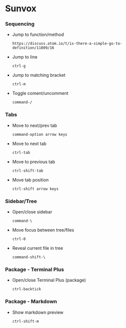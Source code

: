 # Sunvox

### Sequencing
  - Jump to function/method
    ```
    https://discuss.atom.io/t/is-there-a-simple-go-to-definition/11809/16
    ```
  - Jump to line
    ```
    ctrl-g
    ```
  - Jump to matching bracket
    ```
    ctrl-m
    ```
  - Toggle coment/uncomment
    ```
    command-/
    ```


### Tabs
  - Move to next/prev tab
    ```
    command-option arrow keys
    ```
  - Move to next tab
    ```
    ctrl-tab
    ```
  - Move to previous tab
    ```
    ctrl-shift-tab
    ```
  - Move tab position
    ```
    ctrl-shift arrow keys
    ```

### Sidebar/Tree
  - Open/close sidebar
    ```
    command-\
    ```
  - Move focus between tree/files
    ```
    ctrl-0
    ```
  - Reveal current file in tree
    ```
    command-shift-\
    ```

### Package - Terminal Plus
  - Open/close Terminal Plus (package)
    ```
    ctrl-backtick
    ```

### Package - Markdown
  - Show markdown preview
    ```
    ctrl-shift-m
    ```


